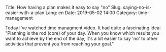 Title: How having a plan makes it easy to say "no"
Slug: saying-no-is-easier-with-a-plan
Lang: en
Date: 2019-05-02 14:00
Category: time-management

Today I've watched time managment video. It had quite a fascinating idea:
"Planning is the rod (core) of your day. When you know which results you want to achieve by the end of the day, it's a lot easier to say 'no' to other activities that prevent you from reaching your goal."

